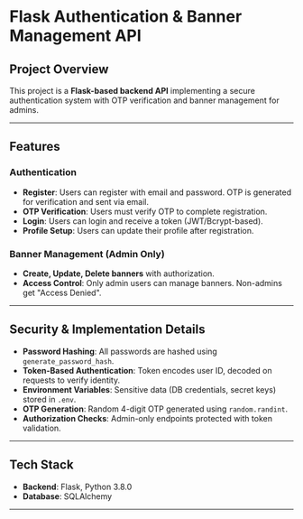 # Flask Authentication & Banner Management API

## Project Overview

This project is a **Flask-based backend API** implementing a secure authentication system with OTP verification and banner management for admins.

---

## Features

### Authentication

- **Register**: Users can register with email and password. OTP is generated for verification and sent via email.
- **OTP Verification**: Users must verify OTP to complete registration.
- **Login**: Users can login and receive a token (JWT/Bcrypt-based).
- **Profile Setup**: Users can update their profile after registration.

### Banner Management (Admin Only)

- **Create, Update, Delete banners** with authorization.
- **Access Control**: Only admin users can manage banners. Non-admins get "Access Denied".

---

## Security & Implementation Details

- **Password Hashing**: All passwords are hashed using `generate_password_hash`.
- **Token-Based Authentication**: Token encodes user ID, decoded on requests to verify identity.
- **Environment Variables**: Sensitive data (DB credentials, secret keys) stored in `.env`.
- **OTP Generation**: Random 4-digit OTP generated using `random.randint`.
- **Authorization Checks**: Admin-only endpoints protected with token validation.

---

## Tech Stack

- **Backend**: Flask, Python 3.8.0
- **Database**: SQLAlchemy

---
